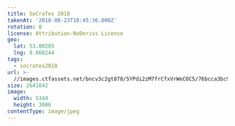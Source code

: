 ```yaml
---
title: SoCraTes 2018
takenAt: '2018-08-23T18:45:36.000Z'
rotation: 0
license: Attribution-NoDerivs License
geo:
  lat: 53.00205
  lng: 9.860244
tags:
  - socrates2018
url: >-
  //images.ctfassets.net/bncv3c2gt878/5YPdi2zM7frCfxVrWeCOC5/76bcca3bc99d7bda81748cf146a8ab2e/socrates-2018_42595121140_o
size: 2641842
image:
  width: 5344
  height: 3006
contentType: image/jpeg
---
```


